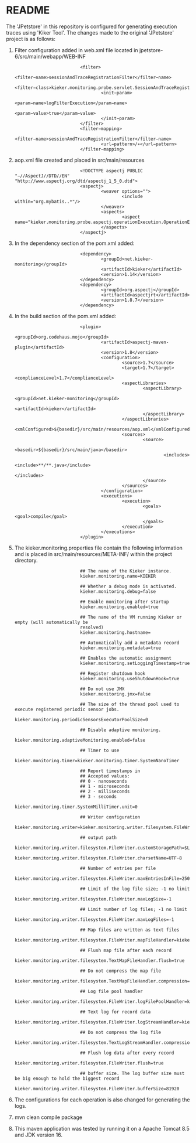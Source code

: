 # README
The 'JPetstore' in this repository is configured for generating execution traces using 'Kiker Tool'. The changes made to the original 'JPetstore' project is as follows:

1. Filter configuration added in  web.xml file located in jpetstore-6/src/main/webapp/WEB-INF


                                <filter>
                                        <filter−name>sessionAndTraceRegistrationFilter</filter−name>
                                        <filter−class>kieker.monitoring.probe.servlet.SessionAndTraceRegistrationFilter</filter−class>
                                        <init−param>
                                                <param−name>logFilterExecution</param−name>
                                                <param−value>true</param−value>
                                        </init−param>
                                </filter>
                                <filter−mapping>
                                        <filter−name>sessionAndTraceRegistrationFilter</filter−name>
                                        <url−pattern>/∗</url−pattern>
                                </filter−mapping>


2. aop.xml file created and placed in src/main/resources


                                <!DOCTYPE aspectj PUBLIC "−//AspectJ//DTD//EN" "http://www.aspectj.org/dtd/aspectj_1_5_0.dtd">
                                <aspectj>
                                        <weaver options="">
                                                <include within="org.mybatis..*"/>
                                        </weaver>
                                        <aspects>
                                                <aspect name="kieker.monitoring.probe.aspectj.operationExecution.OperationExecutionAspectFull"/>
                                        </aspects>
                                </aspectj>


3. In the dependency section of the pom.xml added:

                                <dependency>
                                        <groupId>net.kieker-monitoring</groupId>
                                        <artifactId>kieker</artifactId>
                                        <version>1.14</version>
                                </dependency>
                                <dependency>
                                        <groupId>org.aspectj</groupId>
                                        <artifactId>aspectjrt</artifactId>
                                        <version>1.8.7</version>
                                </dependency>


4. In the build section of the pom.xml added:

                                <plugin>
                                        <groupId>org.codehaus.mojo</groupId>
                                        <artifactId>aspectj-maven-plugin</artifactId>
                                        <version>1.8</version>
                                        <configuration>
                                                <source>1.7</source>
                                                <target>1.7</target>
                                                <complianceLevel>1.7</complianceLevel>
                                                <aspectLibraries>
                                                        <aspectLibrary>
                                                                <groupId>net.kieker-monitoring</groupId>
                                                                <artifactId>kieker</artifactId>
                                                        </aspectLibrary>
                                                </aspectLibraries>
                                                <xmlConfigured>${basedir}/src/main/resources/aop.xml</xmlConfigured>
                                                <sources>
                                                        <source>
                                                                <basedir>${basedir}/src/main/java</basedir>
                                                                <includes>
                                                                        <include>**/**.java</include>
                                                                </includes>
                                                        </source>
                                                </sources>
                                        </configuration>
                                        <executions>
                                                <execution>
                                                        <goals>
                                                                <goal>compile</goal>
                                                        </goals>
                                                </execution>
                                        </executions>
                                </plugin>


5. The kieker.monitoring.properties file  contain the following information and is placed in src/main/resources/META-INF/ within the project directory.

                                ## The name of the Kieker instance.
                                kieker.monitoring.name=KIEKER

                                ## Whether a debug mode is activated.
                                kieker.monitoring.debug=false

                                ## Enable monitoring after startup
                                kieker.monitoring.enabled=true

                                ## The name of the VM running Kieker or empty (will automatically be
                                resolved)
                                kieker.monitoring.hostname=

                                ## Automatically add a metadata record
                                kieker.monitoring.metadata=true

                                ## Enables the automatic assignment
                                kieker.monitoring.setLoggingTimestamp=true

                                ## Register shutdown hook
                                kieker.monitoring.useShutdownHook=true

                                ## Do not use JMX
                                kieker.monitoring.jmx=false

                                ## The size of the thread pool used to execute registered periodic sensor jobs.
                                kieker.monitoring.periodicSensorsExecutorPoolSize=0

                                ## Disable adaptive monitoring.
                                kieker.monitoring.adaptiveMonitoring.enabled=false

                                ## Timer to use
                                kieker.monitoring.timer=kieker.monitoring.timer.SystemNanoTimer

                                ## Report timestamps in
                                ## Accepted values:
                                ## 0 - nanoseconds
                                ## 1 - microseconds
                                ## 2 - milliseconds
                                ## 3 - seconds
                                kieker.monitoring.timer.SystemMilliTimer.unit=0

                                ## Writer configuration
                                kieker.monitoring.writer=kieker.monitoring.writer.filesystem.FileWriter

                                ## output path
                                kieker.monitoring.writer.filesystem.FileWriter.customStoragePath=$LOGGING_DIR/
                                kieker.monitoring.writer.filesystem.FileWriter.charsetName=UTF-8

                                ## Number of entries per file
                                kieker.monitoring.writer.filesystem.FileWriter.maxEntriesInFile=25000

                                ## Limit of the log file size; -1 no limit
                                kieker.monitoring.writer.filesystem.FileWriter.maxLogSize=-1

                                ## Limit number of log files; -1 no limit
                                kieker.monitoring.writer.filesystem.FileWriter.maxLogFiles=-1

                                ## Map files are written as text files
                                kieker.monitoring.writer.filesystem.FileWriter.mapFileHandler=kieker.monitoring.writer.filesystem.TextMapFileHandler

                                ## Flush map file after each record
                                kieker.monitoring.writer.filesystem.TextMapFileHandler.flush=true

                                ## Do not compress the map file
                                kieker.monitoring.writer.filesystem.TextMapFileHandler.compression=kieker.monitoring.writer.compression.NoneCompressionFilter

                                ## Log file pool handler
                                kieker.monitoring.writer.filesystem.FileWriter.logFilePoolHandler=kieker.monitoring.writer.filesystem.RotatingLogFilePoolHandler

                                ## Text log for record data
                                kieker.monitoring.writer.filesystem.FileWriter.logStreamHandler=kieker.monitoring.writer.filesystem.TextLogStreamHandler

                                ## Do not compress the log file
                                kieker.monitoring.writer.filesystem.TextLogStreamHandler.compression=kieker.monitoring.writer.compression.NoneCompressionFilter

                                ## Flush log data after every record
                                kieker.monitoring.writer.filesystem.FileWriter.flush=true

                                ## buffer size. The log buffer size must be big enough to hold the biggest record
                                kieker.monitoring.writer.filesystem.FileWriter.bufferSize=81920

6. The configurations for each operation is also changed for generating the logs.

7. mvn clean compile package

8. This maven application was tested by running it on a Apache Tomcat 8.5 and JDK version 16.

